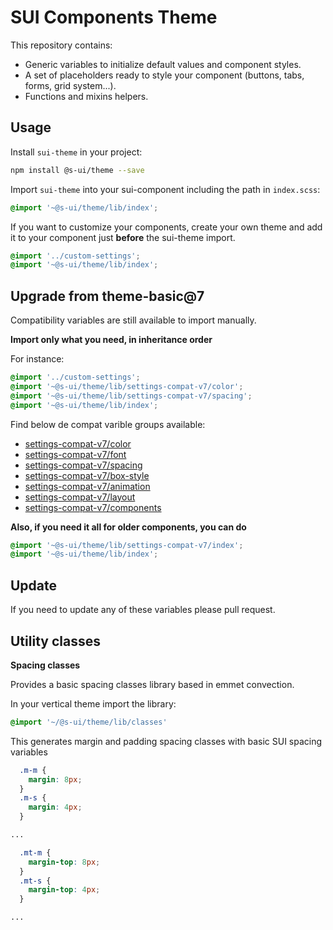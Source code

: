 # SUI Components Theme

This repository contains:

* Generic variables to initialize default values and component styles.
* A set of placeholders ready to style your component (buttons, tabs, forms, grid system...).
* Functions and mixins helpers.

## Usage

Install `sui-theme` in your project:

```bash
npm install @s-ui/theme --save
```

Import `sui-theme` into your sui-component including the path in `index.scss`:

```scss
@import '~@s-ui/theme/lib/index';
```

If you want to customize your components, create your own theme and add it to your component just __before__ the sui-theme import.

```scss
@import '../custom-settings';
@import '~@s-ui/theme/lib/index';
```

## Upgrade from theme-basic@7

Compatibility variables are still available to import manually.

**Import only what you need, in inheritance order**

For instance:

```scss
@import '../custom-settings';
@import '~@s-ui/theme/lib/settings-compat-v7/color';
@import '~@s-ui/theme/lib/settings-compat-v7/spacing';
@import '~@s-ui/theme/lib/index';
```

Find below de compat varible groups available:

* [settings-compat-v7/color](https://github.com/SUI-Components/sui-theme/blob/master/src/settings-compat-v7/_color.scss)
* [settings-compat-v7/font](https://github.com/SUI-Components/sui-theme/blob/master/src/settings-compat-v7/_font.scss)
* [settings-compat-v7/spacing](https://github.com/SUI-Components/sui-theme/blob/master/src/settings-compat-v7/_spacing.scss)
* [settings-compat-v7/box-style](https://github.com/SUI-Components/sui-theme/blob/master/src/settings-compat-v7/_box-style.scss)
* [settings-compat-v7/animation](https://github.com/SUI-Components/sui-theme/blob/master/src/settings-compat-v7/_animation.scss)
* [settings-compat-v7/layout](https://github.com/SUI-Components/sui-theme/blob/master/src/settings-compat-v7/_layout.scss)
* [settings-compat-v7/components](https://github.com/SUI-Components/sui-theme/blob/master/src/settings-compat-v7/_components.scss)


**Also, if you need it all for older components, you can do**

```scss
@import '~@s-ui/theme/lib/settings-compat-v7/index';
@import '~@s-ui/theme/lib/index';
```

## Update

If you need to update any of these variables please pull request.



## Utility classes

**Spacing classes**

Provides a basic spacing classes library based in emmet convection.

In your vertical theme import the library:

```scss
@import '~/@s-ui/theme/lib/classes'
```

This generates margin and padding spacing classes with basic SUI spacing variables

```scss
  .m-m {
    margin: 8px;
  }
  .m-s {
    margin: 4px;
  }

...

  .mt-m {
    margin-top: 8px;
  }
  .mt-s {
    margin-top: 4px;
  }

...
```
